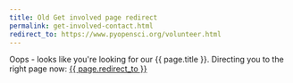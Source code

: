 ```yaml
---
title: Old Get involved page redirect
permalink: get-involved-contact.html
redirect_to: https://www.pyopensci.org/volunteer.html
---
```


Oops - looks like you're looking for our {{ page.title }}. Directing you
to the right page now: <a href="{{ page.redirect_to }}"> {{ page.redirect_to }} </a>

